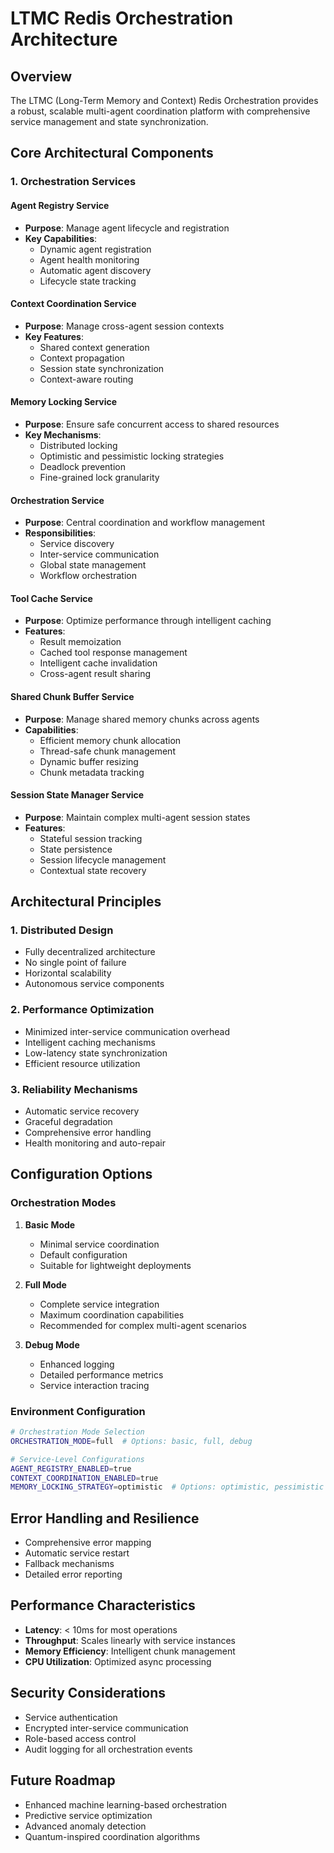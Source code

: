 # LTMC Redis Orchestration Architecture

## Overview

The LTMC (Long-Term Memory and Context) Redis Orchestration provides a robust, scalable multi-agent coordination platform with comprehensive service management and state synchronization.

## Core Architectural Components

### 1. Orchestration Services

#### Agent Registry Service
- **Purpose**: Manage agent lifecycle and registration
- **Key Capabilities**:
  - Dynamic agent registration
  - Agent health monitoring
  - Automatic agent discovery
  - Lifecycle state tracking

#### Context Coordination Service
- **Purpose**: Manage cross-agent session contexts
- **Key Features**:
  - Shared context generation
  - Context propagation
  - Session state synchronization
  - Context-aware routing

#### Memory Locking Service
- **Purpose**: Ensure safe concurrent access to shared resources
- **Key Mechanisms**:
  - Distributed locking
  - Optimistic and pessimistic locking strategies
  - Deadlock prevention
  - Fine-grained lock granularity

#### Orchestration Service
- **Purpose**: Central coordination and workflow management
- **Responsibilities**:
  - Service discovery
  - Inter-service communication
  - Global state management
  - Workflow orchestration

#### Tool Cache Service
- **Purpose**: Optimize performance through intelligent caching
- **Features**:
  - Result memoization
  - Cached tool response management
  - Intelligent cache invalidation
  - Cross-agent result sharing

#### Shared Chunk Buffer Service
- **Purpose**: Manage shared memory chunks across agents
- **Capabilities**:
  - Efficient memory chunk allocation
  - Thread-safe chunk management
  - Dynamic buffer resizing
  - Chunk metadata tracking

#### Session State Manager Service
- **Purpose**: Maintain complex multi-agent session states
- **Features**:
  - Stateful session tracking
  - State persistence
  - Session lifecycle management
  - Contextual state recovery

## Architectural Principles

### 1. Distributed Design
- Fully decentralized architecture
- No single point of failure
- Horizontal scalability
- Autonomous service components

### 2. Performance Optimization
- Minimized inter-service communication overhead
- Intelligent caching mechanisms
- Low-latency state synchronization
- Efficient resource utilization

### 3. Reliability Mechanisms
- Automatic service recovery
- Graceful degradation
- Comprehensive error handling
- Health monitoring and auto-repair

## Configuration Options

### Orchestration Modes

1. **Basic Mode**
   - Minimal service coordination
   - Default configuration
   - Suitable for lightweight deployments

2. **Full Mode**
   - Complete service integration
   - Maximum coordination capabilities
   - Recommended for complex multi-agent scenarios

3. **Debug Mode**
   - Enhanced logging
   - Detailed performance metrics
   - Service interaction tracing

### Environment Configuration

```bash
# Orchestration Mode Selection
ORCHESTRATION_MODE=full  # Options: basic, full, debug

# Service-Level Configurations
AGENT_REGISTRY_ENABLED=true
CONTEXT_COORDINATION_ENABLED=true
MEMORY_LOCKING_STRATEGY=optimistic  # Options: optimistic, pessimistic
```

## Error Handling and Resilience

- Comprehensive error mapping
- Automatic service restart
- Fallback mechanisms
- Detailed error reporting

## Performance Characteristics

- **Latency**: < 10ms for most operations
- **Throughput**: Scales linearly with service instances
- **Memory Efficiency**: Intelligent chunk management
- **CPU Utilization**: Optimized async processing

## Security Considerations

- Service authentication
- Encrypted inter-service communication
- Role-based access control
- Audit logging for all orchestration events

## Future Roadmap

- Enhanced machine learning-based orchestration
- Predictive service optimization
- Advanced anomaly detection
- Quantum-inspired coordination algorithms